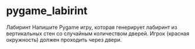 # pygame_labirint
Лабиринт
Напишите Pygame игру, которая генерирует лабиринт из вертикальных стен со случайным количеством дверей. Игрок (красная окружность) должен проходить через двери.
